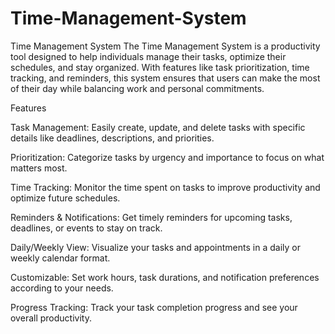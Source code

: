 # Time-Management-System

Time Management System
The Time Management System is a productivity tool designed to help individuals manage their tasks, optimize their schedules, and stay organized. With features like task prioritization, time tracking, and reminders, this system ensures that users can make the most of their day while balancing work and personal commitments.

Features

Task Management: Easily create, update, and delete tasks with specific details like deadlines, descriptions, and priorities.

Prioritization: Categorize tasks by urgency and importance to focus on what matters most.

Time Tracking: Monitor the time spent on tasks to improve productivity and optimize future schedules.

Reminders & Notifications: Get timely reminders for upcoming tasks, deadlines, or events to stay on track.

Daily/Weekly View: Visualize your tasks and appointments in a daily or weekly calendar format.

Customizable: Set work hours, task durations, and notification preferences according to your needs.

Progress Tracking: Track your task completion progress and see your overall productivity.
